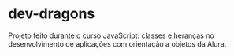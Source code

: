 # dev-dragons
Projeto feito durante o curso JavaScript: classes e heranças no desenvolvimento de aplicações com orientação a objetos da Alura.
